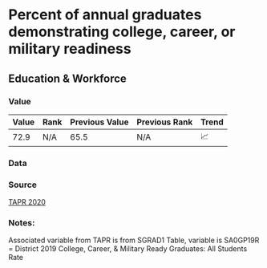 # Percent of annual graduates demonstrating college, career, or military readiness

## Education & Workforce

### Value
|  Value      | Rank        | Previous Value | Previous Rank | Trend | 
| ----------- | ----------- | ----------- | ----------- | -----------|
| 72.9      | N/A         |    65.5   | N/A         | 📈       | 

### Data



### Source
[TAPR 2020](https://rptsvr1.tea.texas.gov/perfreport/tapr/2020/xplore/DownloadSelData.html)


### Notes:
Associated variable from TAPR is from SGRAD1 Table, variable is SA0GP19R = District 2019 College, Career, & Military Ready Graduates: All Students Rate